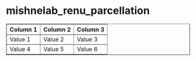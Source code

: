 # mishnelab_renu_parcellation

<table border="1">
  <tr>
    <th>Column 1</th>
    <th>Column 2</th>
    <th>Column 3</th>
  </tr>
  <tr>
    <td>Value 1</td>
    <td>Value 2</td>
    <td>Value 3</td>
  </tr>
  <tr>
    <td>Value 4</td>
    <td>Value 5</td>
    <td>Value 6</td>
  </tr>
</table>
